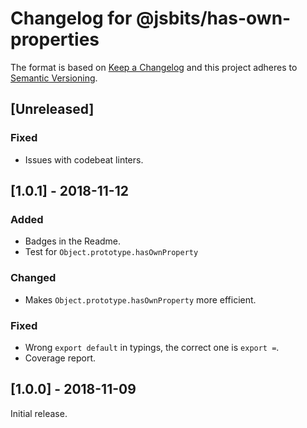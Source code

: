# Changelog for @jsbits/has-own-properties

The format is based on [Keep a Changelog](https://keepachangelog.com/en/1.0.0/) and this project adheres to [Semantic Versioning](https://semver.org/spec/v2.0.0.html).

## \[Unreleased]

### Fixed

- Issues with codebeat linters.

## \[1.0.1] - 2018-11-12

### Added

- Badges in the Readme.
- Test for `Object.prototype.hasOwnProperty`

### Changed

- Makes `Object.prototype.hasOwnProperty` more efficient.

### Fixed

- Wrong `export default` in typings, the correct one is `export =`.
- Coverage report.

## \[1.0.0] - 2018-11-09

Initial release.

